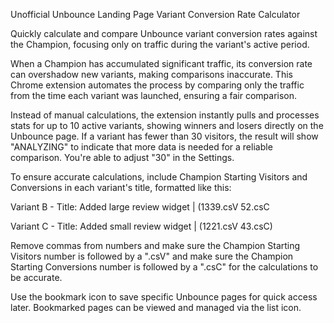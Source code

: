 Unofficial Unbounce Landing Page Variant Conversion Rate Calculator

Quickly calculate and compare Unbounce variant conversion rates against the Champion, focusing only on traffic during the variant's active period.

When a Champion has accumulated significant traffic, its conversion rate can overshadow new variants, making comparisons inaccurate. This Chrome extension automates the process by comparing only the traffic from the time each variant was launched, ensuring a fair comparison.

Instead of manual calculations, the extension instantly pulls and processes stats for up to 10 active variants, showing winners and losers directly on the Unbounce page. If a variant has fewer than 30 visitors, the result will show "ANALYZING" to indicate that more data is needed for a reliable comparison. You're able to adjust "30" in the Settings.

To ensure accurate calculations, include Champion Starting Visitors and Conversions in each variant's title, formatted like this:

Variant B - Title: Added large review widget | (1339.csV 52.csC
  
Variant C - Title: Added small review widget | (1221.csV 43.csC)

Remove commas from numbers and make sure the Champion Starting Visitors number is followed by a ".csV" and make sure the Champion Starting Conversions number is followed by a ".csC" for the calculations to be accurate.

Use the bookmark icon to save specific Unbounce pages for quick access later. Bookmarked pages can be viewed and managed via the list icon.